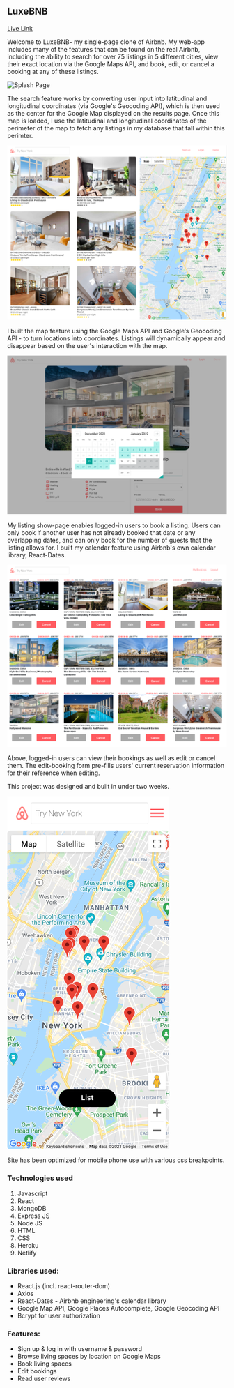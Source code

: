 ## LuxeBNB

[Live Link](https://luxebnb.netlify.app)

Welcome to LuxeBNB- my single-page clone of Airbnb. My web-app includes many of the features that can be found on the real Airbnb, including the ability to search for over 75 listings in 5 different cities, view their exact location via the Google Maps API, and book, edit, or cancel a booking at any of these listings.

![Splash Page](https://raw.githubusercontent.com/jacquesjg/jacques-bnb-clone/master/readMeScreeners/Screen%20Shot%202021-12-21%20at%207.30.29%20PM.png "Splash Page")

The search feature works by converting user input into latitudinal and longitudinal coordinates (via Google's Geocoding API), which is then used as the center for the Google Map displayed on the results page. Once this map is loaded, I use the latitudinal and longitudinal coordinates of the perimeter of the map to fetch any listings in my database that fall within this perimter.

![Listings Page with Map](https://raw.githubusercontent.com/jacquesjg/jacques-bnb-clone/master/readMeScreeners/Screen%20Shot%202021-12-21%20at%207.31.28%20PM.png "Listings Page with Map")

I built the map feature using the Google Maps API and Google’s Geocoding API - to turn locations into coordinates. Listings will dynamically appear and disappear based on the user's interaction with the map.

![Listings Page](https://raw.githubusercontent.com/jacquesjg/jacques-bnb-clone/master/readMeScreeners/Screen%20Shot%202021-12-21%20at%207.33.18%20PM.png "Listings Page")

My listing show-page enables logged-in users to book a listing. Users can only book if another user has not already booked that date or any overlapping dates, and can only book for the number of guests that the listing allows for. I built my calendar feature using Airbnb's own calendar library, React-Dates.

![Bookings Page](https://raw.githubusercontent.com/jacquesjg/jacques-bnb-clone/master/readMeScreeners/Screen%20Shot%202021-12-21%20at%207.34.15%20PM.png "Bookings Page")

Above, logged-in users can view their bookings as well as edit or cancel them. The edit-booking form pre-fills users' current reservation information for their reference when editing.

This project was designed and built in under two weeks.

![Mobile Responsiveness](https://raw.githubusercontent.com/jacquesjg/jacques-bnb-clone/master/readMeScreeners/Screen%20Shot%202021-12-21%20at%207.35.15%20PM.png "Mobile Responsiveness")

Site has been optimized for mobile phone use with various css breakpoints.

### Technologies used

1.  Javascript
2.  React
3.  MongoDB
4.  Express JS
5.  Node JS
6.  HTML
7.  CSS
8.  Heroku
9.  Netlify

### Libraries used:

- React.js (incl. react-router-dom)
- Axios
- React-Dates - Airbnb engineering's calendar library
- Google Map API, Google Places Autocomplete, Google Geocoding API
- Bcrypt for user authorization

### Features:

- Sign up & log in with username & password
- Browse living spaces by location on Google Maps
- Book living spaces
- Edit bookings
- Read user reviews
